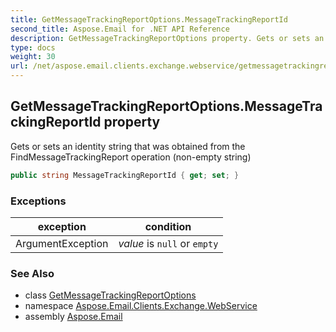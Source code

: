 ```yaml
---
title: GetMessageTrackingReportOptions.MessageTrackingReportId
second_title: Aspose.Email for .NET API Reference
description: GetMessageTrackingReportOptions property. Gets or sets an identity string that was obtained from the FindMessageTrackingReport operation nonempty string
type: docs
weight: 30
url: /net/aspose.email.clients.exchange.webservice/getmessagetrackingreportoptions/messagetrackingreportid/
---
```

## GetMessageTrackingReportOptions.MessageTrackingReportId property

Gets or sets an identity string that was obtained from the FindMessageTrackingReport operation (non-empty string)

```csharp
public string MessageTrackingReportId { get; set; }
```

### Exceptions

| exception | condition |
| --- | --- |
| ArgumentException | *value* is `null` or `empty` |

### See Also

* class [GetMessageTrackingReportOptions](../)
* namespace [Aspose.Email.Clients.Exchange.WebService](../../getmessagetrackingreportoptions/)
* assembly [Aspose.Email](../../../)


